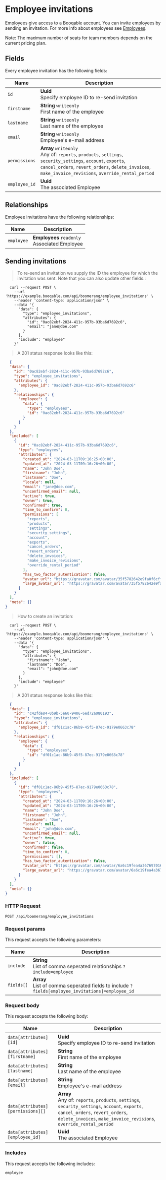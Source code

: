 # Employee invitations

Employees give access to a Booqable account. You can invite employees by sending an invitation. For more info about employees see [Employees](#employees).

<aside class="notice">
  Note: The maximum number of seats for team members depends on the current pricing plan.
</aside>

## Fields
Every employee invitation has the following fields:

Name | Description
-- | --
`id` | **Uuid** <br>Specify employee ID to re-send invitation
`firstname` | **String** `writeonly`<br>First name of the employee
`lastname` | **String** `writeonly`<br>Last name of the employee
`email` | **String** `writeonly`<br>Employee's e-mail address
`permissions` | **Array** `writeonly`<br>Any of: `reports`, `products`, `settings`, `security_settings`, `account`, `exports`, `cancel_orders`, `revert_orders`, `delete_invoices`, `make_invoice_revisions`, `override_rental_period`
`employee_id` | **Uuid** <br>The associated Employee


## Relationships
Employee invitations have the following relationships:

Name | Description
-- | --
`employee` | **Employees** `readonly`<br>Associated Employee


## Sending invitations



> To re-send an invitation we supply the ID the employee for which the invitation was sent.
Note that you can also update other fields.:

```shell
  curl --request POST \
    --url 'https://example.booqable.com/api/boomerang/employee_invitations' \
    --header 'content-type: application/json' \
    --data '{
      "data": {
        "type": "employee_invitations",
        "attributes": {
          "id": "0ac82ebf-2824-411c-957b-93ba6d7692c6",
          "email": "jane@doe.com"
        }
      },
      "include": "employee"
    }'
```

> A 201 status response looks like this:

```json
  {
  "data": {
    "id": "0ac82ebf-2824-411c-957b-93ba6d7692c6",
    "type": "employee_invitations",
    "attributes": {
      "employee_id": "0ac82ebf-2824-411c-957b-93ba6d7692c6"
    },
    "relationships": {
      "employee": {
        "data": {
          "type": "employees",
          "id": "0ac82ebf-2824-411c-957b-93ba6d7692c6"
        }
      }
    }
  },
  "included": [
    {
      "id": "0ac82ebf-2824-411c-957b-93ba6d7692c6",
      "type": "employees",
      "attributes": {
        "created_at": "2024-03-11T09:16:25+00:00",
        "updated_at": "2024-03-11T09:16:26+00:00",
        "name": "John Doe",
        "firstname": "John",
        "lastname": "Doe",
        "locale": null,
        "email": "jane@doe.com",
        "unconfirmed_email": null,
        "active": true,
        "owner": true,
        "confirmed": true,
        "time_to_confirm": 0,
        "permissions": [
          "reports",
          "products",
          "settings",
          "security_settings",
          "account",
          "exports",
          "cancel_orders",
          "revert_orders",
          "delete_invoices",
          "make_invoice_revisions",
          "override_rental_period"
        ],
        "has_two_factor_autentication": false,
        "avatar_url": "https://gravatar.com/avatar/35f5782642e9fa0f6cfff5a552e2ae97.png?d=404",
        "large_avatar_url": "https://gravatar.com/avatar/35f5782642e9fa0f6cfff5a552e2ae97.png?d=mm&size=200"
      }
    }
  ],
  "meta": {}
}
```


> How to create an invitation:

```shell
  curl --request POST \
    --url 'https://example.booqable.com/api/boomerang/employee_invitations' \
    --header 'content-type: application/json' \
    --data '{
      "data": {
        "type": "employee_invitations",
        "attributes": {
          "firstname": "John",
          "lastname": "Doe",
          "email": "john@doe.com"
        }
      },
      "include": "employee"
    }'
```

> A 201 status response looks like this:

```json
  {
  "data": {
    "id": "c42fde84-0b9b-5e60-9406-6ed72a080193",
    "type": "employee_invitations",
    "attributes": {
      "employee_id": "df01c1ac-86b9-45f5-87ec-9179e0663c78"
    },
    "relationships": {
      "employee": {
        "data": {
          "type": "employees",
          "id": "df01c1ac-86b9-45f5-87ec-9179e0663c78"
        }
      }
    }
  },
  "included": [
    {
      "id": "df01c1ac-86b9-45f5-87ec-9179e0663c78",
      "type": "employees",
      "attributes": {
        "created_at": "2024-03-11T09:16:26+00:00",
        "updated_at": "2024-03-11T09:16:26+00:00",
        "name": "John Doe",
        "firstname": "John",
        "lastname": "Doe",
        "locale": null,
        "email": "john@doe.com",
        "unconfirmed_email": null,
        "active": true,
        "owner": false,
        "confirmed": false,
        "time_to_confirm": 0,
        "permissions": [],
        "has_two_factor_autentication": false,
        "avatar_url": "https://gravatar.com/avatar/6a6c19fea4a3676970167ce51f39e6ee.png?d=404",
        "large_avatar_url": "https://gravatar.com/avatar/6a6c19fea4a3676970167ce51f39e6ee.png?d=mm&size=200"
      }
    }
  ],
  "meta": {}
}
```

### HTTP Request

`POST /api/boomerang/employee_invitations`

### Request params

This request accepts the following parameters:

Name | Description
-- | --
`include` | **String** <br>List of comma seperated relationships `?include=employee`
`fields[]` | **Array** <br>List of comma seperated fields to include `?fields[employee_invitations]=employee_id`


### Request body

This request accepts the following body:

Name | Description
-- | --
`data[attributes][id]` | **Uuid** <br>Specify employee ID to re-send invitation
`data[attributes][firstname]` | **String** <br>First name of the employee
`data[attributes][lastname]` | **String** <br>Last name of the employee
`data[attributes][email]` | **String** <br>Employee's e-mail address
`data[attributes][permissions][]` | **Array** <br>Any of: `reports`, `products`, `settings`, `security_settings`, `account`, `exports`, `cancel_orders`, `revert_orders`, `delete_invoices`, `make_invoice_revisions`, `override_rental_period`
`data[attributes][employee_id]` | **Uuid** <br>The associated Employee


### Includes

This request accepts the following includes:

`employee`





